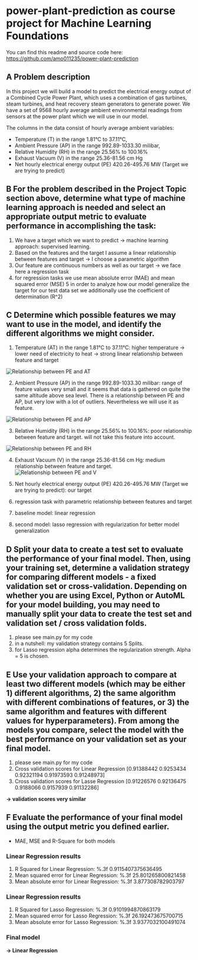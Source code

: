 # power-plant-prediction as course project for Machine Learning Foundations
You can find this readme and source code here: https://github.com/amo011235/power-plant-prediction

## A Problem description
In this project we will build a model to predict the electrical energy output of a Combined Cycle Power Plant, which uses a combination of gas turbines, steam turbines, and heat recovery steam generators to generate power.  We have a set of 9568 hourly average ambient environmental readings from sensors at the power plant which we will use in our model.

The columns in the data consist of hourly average ambient variables:
- Temperature (T) in the range 1.81°C to 37.11°C,
- Ambient Pressure (AP) in the range 992.89-1033.30 milibar,
- Relative Humidity (RH) in the range 25.56% to 100.16%
- Exhaust Vacuum (V) in the range 25.36-81.56 cm Hg
- Net hourly electrical energy output (PE) 420.26-495.76 MW (Target we are trying to predict)



## B For the problem described in the Project Topic section above, determine what type of machine learning approach is needed and select an appropriate output metric to evaluate performance in accomplishing the task:

1. We have a target which we want to predict -> machine learning approach: supervised learning.
2. Based on the features and the target I assume a linear relationship between features and target -> I choose a parametric algorithm
3. Our feature are continuous numbers as well as our target -> we face here a regression task
4. for regression tasks we use mean absolute error (MAE) and mean squared error (MSE)
5 in order to analyze how our model generalize the target for our test data set we additionally use the coefficient of determination (R^2)

## C Determine which possible features we may want to use in the model, and identify the different algorithms we might consider.

1. Temperature (AT) in the range 1.81°C to 37.11°C: higher temperature -> lower need of electricity to heat -> strong linear relationship between feature and target 

![Relationship between PE and AT](https://github.com/amo011235/power-plant-prediction/blob/main/data/AT-PE.png?raw=true)

2. Ambient Pressure (AP) in the range 992.89-1033.30 milibar: range of feature values very small and it seems that data is gathered on quite the same altitude above sea level. There is a relationship between PE and AP, but very low with a lot of outliers. Nevertheless we will use it as feature.

![Relationship between PE and AP](https://github.com/amo011235/power-plant-prediction/blob/main/data/AP-PE.png?raw=true)

3. Relative Humidity (RH) in the range 25.56% to 100.16%: poor relationship between feature and target. will not take this feature into account.

![Relationship between PE and RH](https://github.com/amo011235/power-plant-prediction/blob/main/data/RH-PE.png?raw=true)

4. Exhaust Vacuum (V) in the range 25.36-81.56 cm Hg: medium relationship between feature and target. 
![Relationship between PE and V](https://github.com/amo011235/power-plant-prediction/blob/main/data/V-PE.png?raw=true)

5. Net hourly electrical energy output (PE) 420.26-495.76 MW (Target we are trying to predict): our target

6. regression task with parametric relationship between features and target
7. baseline model: linear regression
8. second model: lasso regression with regularization for better model generalization


## D Split your data to create a test set to evaluate the performance of your final model.  Then, using your training set, determine a validation strategy for comparing different models - a fixed validation set or cross-validation. Depending on whether you are using Excel, Python or AutoML for your model building, you may need to manually split your data to create the test set and validation set / cross validation folds.
1. please see main.py for my code
2. in a nutshell: my validation strategy contains 5 Splits. 
3. for Lasso regression alpha determines the regularization strength. Alpha = 5 is chosen.

## E Use your validation approach to compare at least two different models (which may be either 1) different algorithms, 2) the same algorithm with different combinations of features, or 3) the same algorithm and features with different values for hyperparameters).  From among the models you compare, select the model with the best performance on your validation set as your final model.
1. please see main.py for my code
2. Cross validation scores for Linear Regression [0.91388442 0.9253434  0.92321194 0.91973593 0.91248973]
3. Cross validation scores for Lasse Regression [0.91226576 0.92136475 0.9188066  0.9157939  0.91132286] 

**-> validation scores very similar**

## F Evaluate the performance of your final model using the output metric you defined earlier.  
- MAE, MSE and R-Square for both models
### Linear Regression results
1. R Squared for Linear Regression: %.3f 0.9115407375636495
2. Mean squared error for Linear Regression: %.3f 25.801265800821458
3. Mean absolute error for Linear Regression: %.3f 3.877308782903797
### Linear Regression results
1. R Squared for Lasso Regression: %.3f 0.9101994870863179
2. Mean squared error for Lasso Regression: %.3f 26.192473675700715
3. Mean absolute error for Lasso Regression: %.3f 3.9377032100491074
### Final model
**-> Linear Regression**


